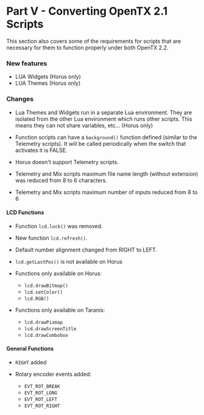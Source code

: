 # Part V - Converting OpenTX 2.1 Scripts

This section also covers some of the requirements for scripts that are necessary for them to function properly under both OpenTX 2.2.

### New features
* LUA Widgets (Horus only)
* LUA Themes (Horus only)

### Changes
* Lua Themes and Widgets run in a separate Lua environment. They are isolated from the other Lua environment which runs other scripts. This means they can not share variables, etc... (Horus only)

* Function scripts can have a `background()` function defined (similar to the Telemetry scripts). It will be called periodically when the switch that activates it is FALSE.

* Horus doesn't support Telemetry scripts.

* Telemetry and Mix scripts maximum file name length (without extension) was reduced from 8 to 6 characters.

* Telemetry and Mix scripts maximum number of inputs reduced from 8 to 6

#### LCD Functions

* Function `lcd.lock()` was removed.

* New function `lcd.refresh()`.

* Default number alignment changed from RIGHT to LEFT.

* `lcd.getLastPos()` is not available on Horus

* Functions only available on Horus:
  * `lcd.drawBitmap()`
  * `lcd.setColor()`
  * `lcd.RGB()`

* Functions only available on Taranis:
  * `lcd.drawPixmap`
  * `lcd.drawScreenTitle`
  * `lcd.drawCombobox`

#### General Functions
* `RIGHT` added

* Rotary encoder events added:
  * `EVT_ROT_BREAK`
  * `EVT_ROT_LONG`
  * `EVT_ROT_LEFT`
  * `EVT_ROT_RIGHT`



